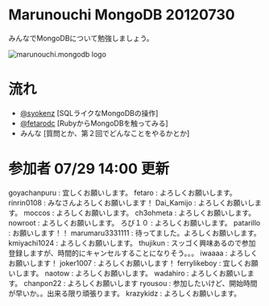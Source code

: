 Marunouchi MongoDB 20120730
=================
みんなでMongoDBについて勉強しましょう。

![marunouchi.mongodb logo](http://www.fedc.biz/~fujisaki/img/mongodb_logo.png)


# 流れ
* [@syokenz](http://twitter.com/syokenz) [SQLライクなMongoDBの操作]
* [@fetarodc](http://twitter.com/fetarodc) [RubyからMongoDBを触ってみる]
* みんな [質問とか、第２回でどんなことをやるかとか]


# 参加者 07/29 14:00 更新
goyachanpuru : 宜しくお願いします。
fetaro : よろしくお願いします。
rinrin0108 : みなさんよろしくお願いします！
Dai_Kamijo : よろしくお願いします。
moccos : よろしくお願いします。
ch3ohmeta : よろしくお願いします。
nowroot : よろしくお願いします。
ろび１０ : よろしくお願いします。
patarillo : お願いします！！
marumaru3331111 : 待ってました。よろしくお願いします。
kmiyachi1024 : よろしくお願いします。
thujikun : スッゴく興味あるので参加登録しますが、時間的にキャンセルすることになりそう。。。
iwaaaa : よろしくお願いします！
joker1007 : よろしくお願いします！
ferrylikeboy : 宜しくお願いします。
naotow : よろしくお願いします。
wadahiro : よろしくお願いします。
chanpon22 : よろしくお願いします
ryousou : 参加したいけど、開始時間が早いか。。出来る限り頑張ります。
krazykidz : よろしくお願いします。


